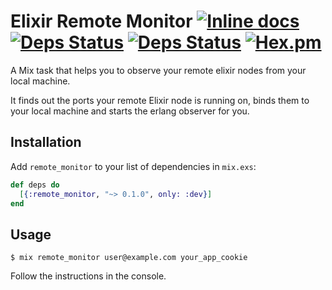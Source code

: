 # Elixir Remote Monitor [![Inline docs](http://inch-ci.org/github/schurig/elixir-remote-monitor.svg)](http://inch-ci.org/github/schurig/elixir-remote-monitor) [![Deps Status](https://beta.hexfaktor.org/badge/all/github/schurig/elixir-remote-monitor.svg)](https://beta.hexfaktor.org/github/schurig/elixir-remote-monitor) [![Deps Status](https://beta.hexfaktor.org/badge/prod/github/schurig/elixir-remote-monitor.svg)](https://beta.hexfaktor.org/github/schurig/elixir-remote-monitor) [![Hex.pm](https://img.shields.io/hexpm/v/remote_monitor.svg?maxAge=2592000)]()


A Mix task that helps you to observe your remote elixir nodes from your local machine.

It finds out the ports your remote Elixir node is running on, binds them to your local machine and starts the erlang observer for you.

## Installation

Add `remote_monitor` to your list of dependencies in `mix.exs`:

  ```elixir
  def deps do
    [{:remote_monitor, "~> 0.1.0", only: :dev}]
  end
  ```

## Usage

`$ mix remote_monitor user@example.com your_app_cookie`

Follow the instructions in the console.
